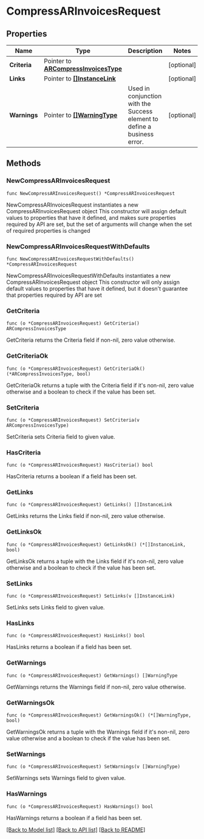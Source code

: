 # CompressARInvoicesRequest

## Properties

Name | Type | Description | Notes
------------ | ------------- | ------------- | -------------
**Criteria** | Pointer to [**ARCompressInvoicesType**](ARCompressInvoicesType.md) |  | [optional] 
**Links** | Pointer to [**[]InstanceLink**](InstanceLink.md) |  | [optional] 
**Warnings** | Pointer to [**[]WarningType**](WarningType.md) | Used in conjunction with the Success element to define a business error. | [optional] 

## Methods

### NewCompressARInvoicesRequest

`func NewCompressARInvoicesRequest() *CompressARInvoicesRequest`

NewCompressARInvoicesRequest instantiates a new CompressARInvoicesRequest object
This constructor will assign default values to properties that have it defined,
and makes sure properties required by API are set, but the set of arguments
will change when the set of required properties is changed

### NewCompressARInvoicesRequestWithDefaults

`func NewCompressARInvoicesRequestWithDefaults() *CompressARInvoicesRequest`

NewCompressARInvoicesRequestWithDefaults instantiates a new CompressARInvoicesRequest object
This constructor will only assign default values to properties that have it defined,
but it doesn't guarantee that properties required by API are set

### GetCriteria

`func (o *CompressARInvoicesRequest) GetCriteria() ARCompressInvoicesType`

GetCriteria returns the Criteria field if non-nil, zero value otherwise.

### GetCriteriaOk

`func (o *CompressARInvoicesRequest) GetCriteriaOk() (*ARCompressInvoicesType, bool)`

GetCriteriaOk returns a tuple with the Criteria field if it's non-nil, zero value otherwise
and a boolean to check if the value has been set.

### SetCriteria

`func (o *CompressARInvoicesRequest) SetCriteria(v ARCompressInvoicesType)`

SetCriteria sets Criteria field to given value.

### HasCriteria

`func (o *CompressARInvoicesRequest) HasCriteria() bool`

HasCriteria returns a boolean if a field has been set.

### GetLinks

`func (o *CompressARInvoicesRequest) GetLinks() []InstanceLink`

GetLinks returns the Links field if non-nil, zero value otherwise.

### GetLinksOk

`func (o *CompressARInvoicesRequest) GetLinksOk() (*[]InstanceLink, bool)`

GetLinksOk returns a tuple with the Links field if it's non-nil, zero value otherwise
and a boolean to check if the value has been set.

### SetLinks

`func (o *CompressARInvoicesRequest) SetLinks(v []InstanceLink)`

SetLinks sets Links field to given value.

### HasLinks

`func (o *CompressARInvoicesRequest) HasLinks() bool`

HasLinks returns a boolean if a field has been set.

### GetWarnings

`func (o *CompressARInvoicesRequest) GetWarnings() []WarningType`

GetWarnings returns the Warnings field if non-nil, zero value otherwise.

### GetWarningsOk

`func (o *CompressARInvoicesRequest) GetWarningsOk() (*[]WarningType, bool)`

GetWarningsOk returns a tuple with the Warnings field if it's non-nil, zero value otherwise
and a boolean to check if the value has been set.

### SetWarnings

`func (o *CompressARInvoicesRequest) SetWarnings(v []WarningType)`

SetWarnings sets Warnings field to given value.

### HasWarnings

`func (o *CompressARInvoicesRequest) HasWarnings() bool`

HasWarnings returns a boolean if a field has been set.


[[Back to Model list]](../README.md#documentation-for-models) [[Back to API list]](../README.md#documentation-for-api-endpoints) [[Back to README]](../README.md)



